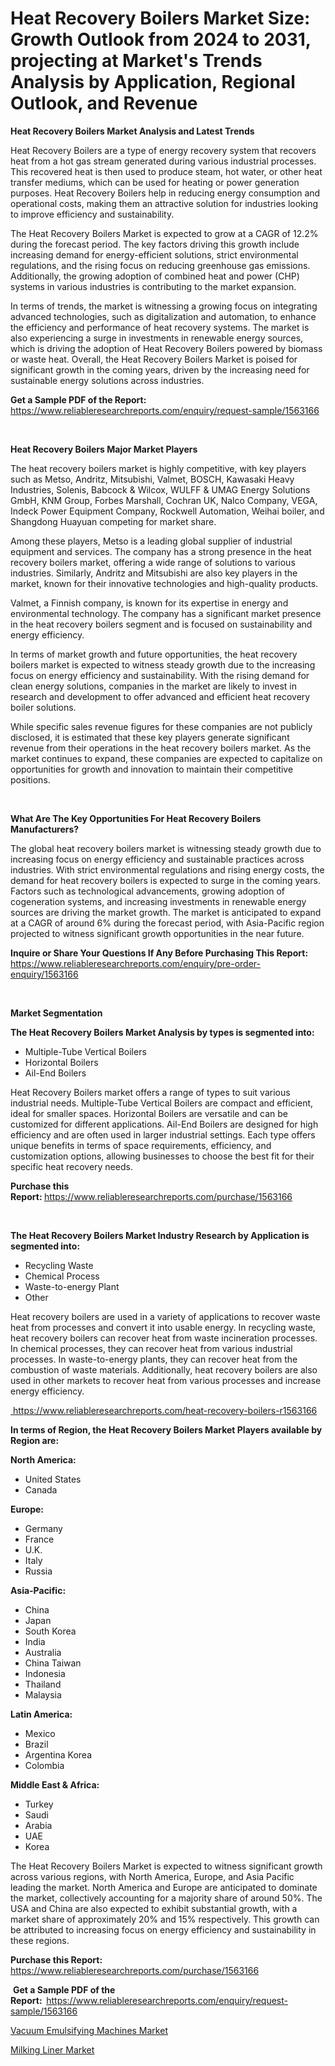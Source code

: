 <p><h1>Heat Recovery Boilers Market Size: Growth Outlook from 2024 to 2031, projecting at Market's Trends Analysis by Application, Regional Outlook, and Revenue</h1></p><p><strong>Heat Recovery Boilers Market Analysis and Latest Trends</strong></p>
<p><p>Heat Recovery Boilers are a type of energy recovery system that recovers heat from a hot gas stream generated during various industrial processes. This recovered heat is then used to produce steam, hot water, or other heat transfer mediums, which can be used for heating or power generation purposes. Heat Recovery Boilers help in reducing energy consumption and operational costs, making them an attractive solution for industries looking to improve efficiency and sustainability.</p><p>The Heat Recovery Boilers Market is expected to grow at a CAGR of 12.2% during the forecast period. The key factors driving this growth include increasing demand for energy-efficient solutions, strict environmental regulations, and the rising focus on reducing greenhouse gas emissions. Additionally, the growing adoption of combined heat and power (CHP) systems in various industries is contributing to the market expansion.</p><p>In terms of trends, the market is witnessing a growing focus on integrating advanced technologies, such as digitalization and automation, to enhance the efficiency and performance of heat recovery systems. The market is also experiencing a surge in investments in renewable energy sources, which is driving the adoption of Heat Recovery Boilers powered by biomass or waste heat. Overall, the Heat Recovery Boilers Market is poised for significant growth in the coming years, driven by the increasing need for sustainable energy solutions across industries.</p></p>
<p><strong>Get a Sample PDF of the Report:&nbsp;</strong> <a href="https://www.reliableresearchreports.com/enquiry/request-sample/1563166">https://www.reliableresearchreports.com/enquiry/request-sample/1563166</a></p>
<p>&nbsp;</p>
<p><strong>Heat Recovery Boilers Major Market Players</strong></p>
<p><p>The heat recovery boilers market is highly competitive, with key players such as Metso, Andritz, Mitsubishi, Valmet, BOSCH, Kawasaki Heavy Industries, Solenis, Babcock & Wilcox, WULFF & UMAG Energy Solutions GmbH, KNM Group, Forbes Marshall, Cochran UK, Nalco Company, VEGA, Indeck Power Equipment Company, Rockwell Automation, Weihai boiler, and Shangdong Huayuan competing for market share.</p><p>Among these players, Metso is a leading global supplier of industrial equipment and services. The company has a strong presence in the heat recovery boilers market, offering a wide range of solutions to various industries. Similarly, Andritz and Mitsubishi are also key players in the market, known for their innovative technologies and high-quality products.</p><p>Valmet, a Finnish company, is known for its expertise in energy and environmental technology. The company has a significant market presence in the heat recovery boilers segment and is focused on sustainability and energy efficiency.</p><p>In terms of market growth and future opportunities, the heat recovery boilers market is expected to witness steady growth due to the increasing focus on energy efficiency and sustainability. With the rising demand for clean energy solutions, companies in the market are likely to invest in research and development to offer advanced and efficient heat recovery boiler solutions.</p><p>While specific sales revenue figures for these companies are not publicly disclosed, it is estimated that these key players generate significant revenue from their operations in the heat recovery boilers market. As the market continues to expand, these companies are expected to capitalize on opportunities for growth and innovation to maintain their competitive positions.</p></p>
<p>&nbsp;</p>
<p><strong>What Are The Key Opportunities For Heat Recovery Boilers Manufacturers?</strong></p>
<p><p>The global heat recovery boilers market is witnessing steady growth due to increasing focus on energy efficiency and sustainable practices across industries. With strict environmental regulations and rising energy costs, the demand for heat recovery boilers is expected to surge in the coming years. Factors such as technological advancements, growing adoption of cogeneration systems, and increasing investments in renewable energy sources are driving the market growth. The market is anticipated to expand at a CAGR of around 6% during the forecast period, with Asia-Pacific region projected to witness significant growth opportunities in the near future.</p></p>
<p><strong>Inquire or Share Your Questions If Any Before Purchasing This Report:</strong> <a href="https://www.reliableresearchreports.com/enquiry/pre-order-enquiry/1563166">https://www.reliableresearchreports.com/enquiry/pre-order-enquiry/1563166</a></p>
<p>&nbsp;</p>
<p><strong>Market Segmentation</strong></p>
<p><strong>The Heat Recovery Boilers Market Analysis by types is segmented into:</strong></p>
<p><ul><li>Multiple-Tube Vertical Boilers</li><li>Horizontal Boilers</li><li>Ail-End Boilers</li></ul></p>
<p><p>Heat Recovery Boilers market offers a range of types to suit various industrial needs. Multiple-Tube Vertical Boilers are compact and efficient, ideal for smaller spaces. Horizontal Boilers are versatile and can be customized for different applications. Ail-End Boilers are designed for high efficiency and are often used in larger industrial settings. Each type offers unique benefits in terms of space requirements, efficiency, and customization options, allowing businesses to choose the best fit for their specific heat recovery needs.</p></p>
<p><strong>Purchase this Report:&nbsp;</strong><a href="https://www.reliableresearchreports.com/purchase/1563166">https://www.reliableresearchreports.com/purchase/1563166</a></p>
<p>&nbsp;</p>
<p><strong>The Heat Recovery Boilers Market Industry Research by Application is segmented into:</strong></p>
<p><ul><li>Recycling Waste</li><li>Chemical Process</li><li>Waste-to-energy Plant</li><li>Other</li></ul></p>
<p><p>Heat recovery boilers are used in a variety of applications to recover waste heat from processes and convert it into usable energy. In recycling waste, heat recovery boilers can recover heat from waste incineration processes. In chemical processes, they can recover heat from various industrial processes. In waste-to-energy plants, they can recover heat from the combustion of waste materials. Additionally, heat recovery boilers are also used in other markets to recover heat from various processes and increase energy efficiency.</p></p>
<p><a href="https://www.reliableresearchreports.com/heat-recovery-boilers-r1563166">&nbsp;https://www.reliableresearchreports.com/heat-recovery-boilers-r1563166</a></p>
<p><strong>In terms of Region, the Heat Recovery Boilers Market Players available by Region are:</strong></p>
<p>
    <p> <strong> North America: </strong>
        <ul>
            <li>United States</li>
            <li>Canada</li>
        </ul>
        </p> 
    <p> <strong> Europe: </strong>
        <ul>
            <li>Germany</li>
            <li>France</li>
            <li>U.K.</li>
            <li>Italy</li>
            <li>Russia</li>
        </ul>
        </p> 
    <p> <strong> Asia-Pacific: </strong>
        <ul>
            <li>China</li>
            <li>Japan</li>
            <li>South Korea</li>
            <li>India</li>
            <li>Australia</li>
            <li>China Taiwan</li>
            <li>Indonesia</li>
            <li>Thailand</li>
            <li>Malaysia</li>
        </ul>
        </p> 
    <p> <strong> Latin America: </strong>
        <ul>
            <li>Mexico</li>
            <li>Brazil</li>
            <li>Argentina Korea</li>
            <li>Colombia</li>
        </ul>
        </p> 
    <p> <strong> Middle East & Africa: </strong>
        <ul>
            <li>Turkey</li>
            <li>Saudi</li>
            <li>Arabia</li>
            <li>UAE</li>
            <li>Korea</li>
        </ul>
    </p>
    </p>
<p><p>The Heat Recovery Boilers Market is expected to witness significant growth across various regions, with North America, Europe, and Asia Pacific leading the market. North America and Europe are anticipated to dominate the market, collectively accounting for a majority share of around 50%. The USA and China are also expected to exhibit substantial growth, with a market share of approximately 20% and 15% respectively. This growth can be attributed to increasing focus on energy efficiency and sustainability in these regions.</p></p>
<p><strong>Purchase this Report: </strong><a href="https://www.reliableresearchreports.com/purchase/1563166">https://www.reliableresearchreports.com/purchase/1563166</a></p>
<p>&nbsp;<strong>Get a Sample PDF of the Report:&nbsp;&nbsp;</strong><a href="https://www.reliableresearchreports.com/enquiry/request-sample/1563166">https://www.reliableresearchreports.com/enquiry/request-sample/1563166</a></p>
<p><strong></strong></p>
<p><p><a href="https://view.publitas.com/reportprime-1/vacuum-emulsifying-machines-market-report-by-product-type-oil-phase-mixer-water-phase-mixer-vacuum-system-hydraulic-lifting-system-end-use-cosmetic-pharmaceutical-food-chemical-and-region-2024-2031/">Vacuum Emulsifying Machines Market</a></p><p><a href="https://github.com/okotobwrhuteie/Market-Research-Report-List-3/blob/main/milking-liner-market.md">Milking Liner Market</a></p></p>